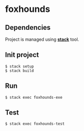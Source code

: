 # foxhounds

## Dependencies
Project is managed using [**stack**](https://docs.haskellstack.org/en/stable/README) tool.

## Init project
```
$ stack setup
$ stack build
```

## Run
```
$ stack exec foxhounds-exe
```

## Test
```
$ stack exec foxhounds-test
```
